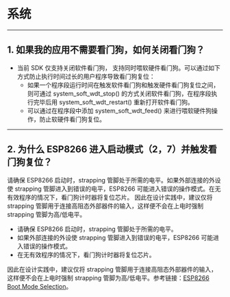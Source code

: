 # 系统

<style>
body {counter-reset: h2}
  h2 {counter-reset: h3}
  h2:before {counter-increment: h2; content: counter(h2) ". "}
  h3:before {counter-increment: h3; content: counter(h2) "." counter(h3) ". "}
  h2.nocount:before, h3.nocount:before, { content: ""; counter-increment: none }
</style>

---

## 如果我的应⽤不需要看⻔狗，如何关闭看⻔狗？

- 当前 SDK 仅⽀持关闭软件看⻔狗， ⽀持同时喂软硬件看⻔狗。可以通过如下⽅式防⽌执⾏时间过⻓的⽤户程序导致看⻔狗复位：
  - 如果⼀个程序段运⾏时间在触发软件看⻔狗和触发硬件看⻔狗复位之间，则可通过 system_soft_wdt_stop() 的⽅式关闭软件看⻔狗，在程序段执⾏完毕后⽤ system_soft_wdt_restart() 重新打开软件看⻔狗。
  - 可以通过在程序段中添加 system_soft_wdt_feed() 来进⾏喂软硬件狗操作，防⽌软硬件看⻔狗复位。

---

## 为什么 ESP8266 进⼊启动模式（2，7）并触发看⻔狗复位？

请确保 ESP8266 启动时，strapping 管脚处于所需的电平。如果外部连接的外设使 strapping 管脚进⼊到错误的电平，ESP8266 可能进⼊错误的操作模式。在⽆有效程序的情况下，看⻔狗计时器将复位芯⽚。
因此在设计实践中，建议仅将 strapping 管脚⽤于连接⾼阻态外部器件的输⼊，这样便不会在上电时强制 strapping 管脚为⾼/低电平。

- 请确保 ESP8266 启动时，strapping 管脚处于所需的电平。
- 如果外部连接的外设使 strapping 管脚进⼊到错误的电平，ESP8266 可能进⼊错误的操作模式。
- 在⽆有效程序的情况下，看⻔狗计时器将复位芯⽚。

因此在设计实践中，建议仅将 strapping 管脚⽤于连接⾼阻态外部器件的输⼊，这样便不会在上电时强制 strapping 管脚为⾼/低电平。参考链接：[ESP8266 Boot Mode Selection](https://github.com/espressif/esptool/wiki/ESP8266-Boot-Mode-Selection)。
